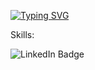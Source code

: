[![Typing SVG](https://readme-typing-svg.demolab.com?font=Source+Code+Pro&size=32&pause=5&color=595E35&random=false&width=436&lines=Alexandr+Pyatunin+;Java-developer)](https://git.io/typing-svg)

Skills:


<div id="badges">
    <img src="https://img.shields.io/badge/Java-#474B2A" alt="LinkedIn Badge"/>
</div>


